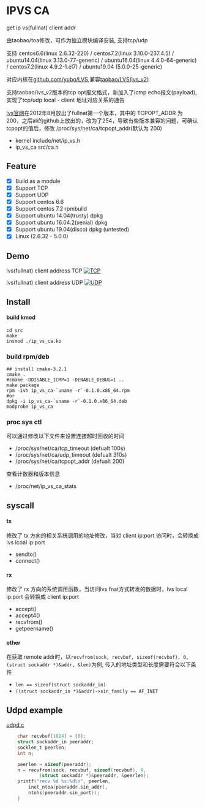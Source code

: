 # IPVS CA

get ip vs(fullnat) client addr 

由taobao/toa修改，可作为独立模块编译安装, 支持tcp/udp

支持 centos6.6(linux 2.6.32-220) / centos7.2(linux 3.10.0-237.4.5) / ubuntu14.04(linux 3.13.0-77-generic) / ubuntu16.04(linux 4.4.0-64-generic) / centos7.2(linux 4.9.2-1.el7) / ubuntu19.04 (5.0.0-25-generic)

对应内核在[github.com/yubo/LVS](https://github.com/yubo/LVS/tree/lvs_v2),兼容[taobao/LVS(lvs_v2)](https://github.com/alibaba/LVS/tree/lvs_v2)

支持taobao/lvs_v2版本的tcp opt报文格式，新加入了icmp echo报文(payload),实现了tcp/udp local - client 地址对应关系的通告

[lvs官网](http://linuxvirtualserver.org/)在2012年8月放出了fullnat第一个版本，其中的 TCPOPT_ADDR 为 200，之后ali的github上放出的，改为了254，导致有些版本兼容的问题，可确认tcpopt的值后，修改 /proc/sys/net/ca/tcpopt_addr(默认为 200)

 - kernel include/net/ip_vs.h
 - ip_vs_ca src/ca.h

## Feature
  - [x] Build as a module
  - [x] Support TCP
  - [x] Support UDP
  - [x] Support centos 6.6
  - [x] Support centos 7.2 rpmbuild
  - [x] Support ubuntu 14.04(trusty) dpkg
  - [x] Support ubuntu 16.04.2(xenial) dpkg
  - [x] Support ubuntu 19.04(disco) dpkg (untested)
  - [x] Linux (2.6.32 - 5.0.0)

## Demo

lvs(fullnat) client address TCP
[![TCP](https://asciinema.org/a/7e1qyj3ovn8yfe6a3srfcj104.png)](https://asciinema.org/a/7e1qyj3ovn8yfe6a3srfcj104?autoplay=1)

lvs(fullnat) client address UDP
[![UDP](https://asciinema.org/a/c0q9u1jhr367qay237azaep5e.png)](https://asciinema.org/a/c0q9u1jhr367qay237azaep5e?autoplay=1)

## Install

#### build kmod
```shell
cd src
make
insmod ./ip_vs_ca.ko
```

### build rpm/deb 
```shell
## install cmake-3.2.1
cmake .
#cmake -DDISABLE_ICMP=1 -DENABLE_DEBUG=1 ..
make package
rpm -ivh ip_vs_ca-`uname -r`-0.1.0.x86_64.rpm
#or
dpkg -i ip_vs_ca-`uname -r`-0.1.0.x86_64.deb
modprobe ip_vs_ca
```

### proc sys ctl

可以通过修改以下文件来设置连接超时回收的时间

- /proc/sys/net/ca/tcp_timeout (defualt 100s)
- /proc/sys/net/ca/udp_timeout (defualt 310s)
- /proc/sys/net/ca/tcpopt_addr (defualt 200)

查看计数器和版本信息

- /proc/net/ip_vs_ca_stats

## syscall

#### tx

修改了 tx 方向的相关系统调用的地址修改，当对 client ip:port 访问时，会转换成 lvs lcoal ip:port

- sendto()
- connect()

#### rx

修改了 rx 方向的系统调用函数，当访问lvs fnat方式转发的数据时，lvs local ip:port 会转换成 client ip:port

- accept()
- accept4()
- recvfrom()
- getpeername()


#### other

在获取 remote addr时，以`recvfrom(sock, recvbuf, sizeof(recvbuf), 0, (struct sockaddr *)&addr, &len)`为例, 传入的地址类型和长度需要符合以下条件

- `len == sizeof(struct sockaddr_in)`
- `((struct sockaddr_in *)&addr)->sin_family == AF_INET`


## Udpd example

[udpd.c](src/udpd.c)

```c
	char recvbuf[1024] = {0};
	struct sockaddr_in peeraddr;
	socklen_t peerlen;
	int n;

	peerlen = sizeof(peeraddr);
	n = recvfrom(sock, recvbuf, sizeof(recvbuf), 0,
			(struct sockaddr *)&peeraddr, &peerlen);
	printf("recv %d %s:%d\n", peerlen,
		inet_ntoa(peeraddr.sin_addr),
		ntohs(peeraddr.sin_port));
	}
```
